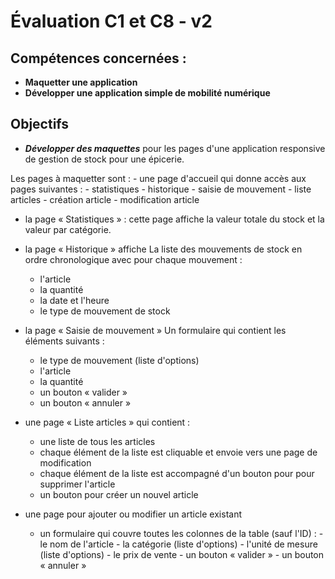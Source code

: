 # Évaluation C1 et C8 - v2

## Compétences concernées :

- **Maquetter une application**
- **Développer une application simple de mobilité numérique**

## Objectifs

- **_Développer des maquettes_** pour les pages d'une application responsive de gestion
  de stock pour une épicerie.

Les pages à maquetter sont :
	- une page d'accueil qui donne accès aux pages suivantes :
        - statistiques
        - historique
        - saisie de mouvement
        - liste articles
        - création article
        - modification article

   - la page « Statistiques » :
        cette page affiche la valeur totale du stock et la valeur par
        catégorie.

   - la page « Historique » affiche
        La liste des mouvements de stock en ordre chronologique avec pour chaque mouvement :
      	- l'article
        - la quantité
        - la date et l'heure
        - le type de mouvement de stock

   - la page « Saisie de mouvement »
        Un formulaire qui contient les éléments suivants :
        - le type de mouvement (liste d'options)
        - l'article
        - la quantité
        - un bouton « valider »
        - un bouton « annuler »

   - une page « Liste articles » qui contient :
        - une liste de tous les articles
        - chaque élément de la liste est cliquable et envoie vers une page
          de modification
        - chaque élément de la liste est accompagné d'un bouton pour
          pour supprimer l'article
        - un bouton pour créer un nouvel article

   - une page pour ajouter ou modifier un article existant
        - un formulaire qui couvre toutes les colonnes de la table (sauf
          l'ID) :
         - le nom de l'article
         - la catégorie (liste d'options)
         - l'unité de mesure (liste d'options)
         - le prix de vente
         - un bouton « valider »
         - un bouton « annuler »
          
